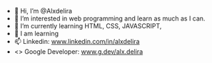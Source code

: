 - 👋 Hi, I’m @Alxdelira
- 👀 I’m interested in web programming and learn as much as I can.
- 🌱 I’m currently learning HTML, CSS, JAVASCRIPT,
- 💞️ I am learning
- 📫 Linkedin: www.linkedin.com/in/alxdelira
- <> Google Developer: www.g.dev/alx.delira



